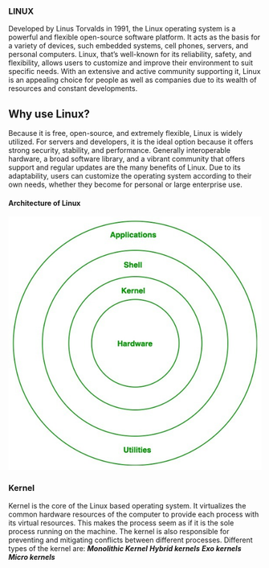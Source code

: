 ### LINUX
Developed by Linus Torvalds in 1991, the Linux operating system is a powerful and flexible open-source software platform. It acts as the basis for a variety of devices, such embedded systems, cell phones, servers, and personal computers. Linux, that’s well-known for its reliability, safety, and flexibility, allows users to customize and improve their environment to suit specific needs. With an extensive and active community supporting it, Linux is an appealing choice for people as well as companies due to its wealth of resources and constant developments.

## Why use Linux?
Because it is free, open-source, and extremely flexible, Linux is widely utilized. For servers and developers, it is the ideal option because it offers strong security, stability, and performance. Generally interoperable hardware, a broad software library, and a vibrant community that offers support and regular updates are the many benefits of Linux. Due to its adaptability, users can customize the operating system according to their own needs, whether they become for personal or large enterprise use.

#### Architecture of Linux
![alt text](linux-Diagram-215-1.jpg)

### Kernel 
Kernel is the core of the Linux based operating system. It virtualizes the common hardware resources of the computer to provide each process with its virtual resources. This makes the process seem as if it is the sole process running on the machine. The kernel is also responsible for preventing and mitigating conflicts between different processes. Different types of the kernel are: 
***Monolithic Kernel***
***Hybrid kernels***
***Exo kernels***
***Micro kernels***